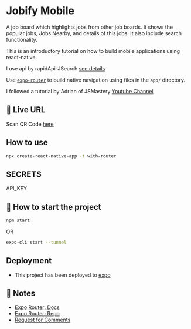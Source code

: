 # Jobify Mobile

A job board which highlights jobs from other job boards. It shows the popular jobs, Jobs Nearby, and details of this jobs. It also include search functionality.

This is an introductory tutorial on how to build mobile applications using react-native.

I use api by rapidApi-JSearch [see details]('https://rapidapi.com/letscrape-6bRBa3QguO5/api/jsearch')

Use [`expo-router`](https://expo.github.io/router) to build native navigation using files in the `app/` directory.

I followed a tutorial by Adrian of JSMastery
[Youtube Channel]('https://www.youtube.com/watch?v=mJ3bGvy0WAY&t=5459s')

## 🚀 Live URL

Scan QR Code [here ]('https://expo.dev/@haroonabdulrazaq/jobify_mobile?serviceType=classic&distribution=expo-go')

## How to use

```sh
npx create-react-native-app -t with-router
```

## SECRETS

API_KEY

<!-- Check .env.development for details -->

## 🚀 How to start the project

```sh
npm start
```

OR

```sh
expo-cli start --tunnel
```

## Deployment

- This project has been deployed to [expo]('expo.dev')

## 📝 Notes

- [Expo Router: Docs](https://expo.github.io/router)
- [Expo Router: Repo](https://github.com/expo/router)
- [Request for Comments](https://github.com/expo/router/discussions/1)
